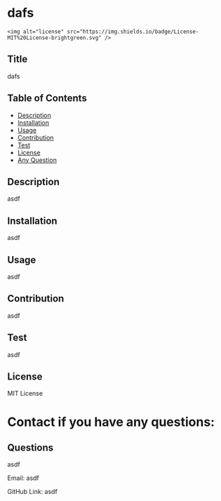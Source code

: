 # dafs
  
    <img alt="license" src="https://img.shields.io/badge/License-MIT%20License-brightgreen.svg" />
  
  
  ## Title
  dafs

  ## Table of Contents
  * [Description](#description)
  * [Installation](#installation)
  * [Usage](#usage)
  * [Contribution](#contribution)
  * [Test](#test)
  * [License](#license)
  * [Any Question](#questions)

  ## Description
  asdf
  
  ## Installation
  asdf
  
  ## Usage
  asdf
  
  ## Contribution
  asdf
  
  ## Test
  asdf
  
  ## License
  MIT License

  # Contact if you have any questions:

  ## Questions
  asdf

  Email:
  asdf

  GitHub Link:
  asdf

  
  
